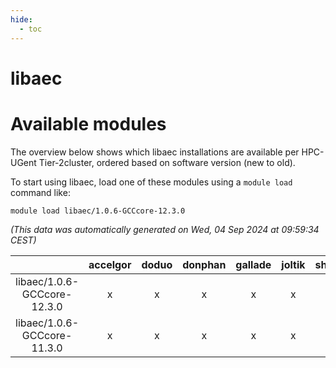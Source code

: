 ```yaml
---
hide:
  - toc
---
```


libaec
======

# Available modules


The overview below shows which libaec installations are available per HPC-UGent Tier-2cluster, ordered based on software version (new to old).

To start using libaec, load one of these modules using a `module load` command like:

```shell
module load libaec/1.0.6-GCCcore-12.3.0
```

*(This data was automatically generated on Wed, 04 Sep 2024 at 09:59:34 CEST)*  

| |accelgor|doduo|donphan|gallade|joltik|shinx|skitty|
| :---: | :---: | :---: | :---: | :---: | :---: | :---: | :---: |
|libaec/1.0.6-GCCcore-12.3.0|x|x|x|x|x|x|x|
|libaec/1.0.6-GCCcore-11.3.0|x|x|x|x|x|x|x|
